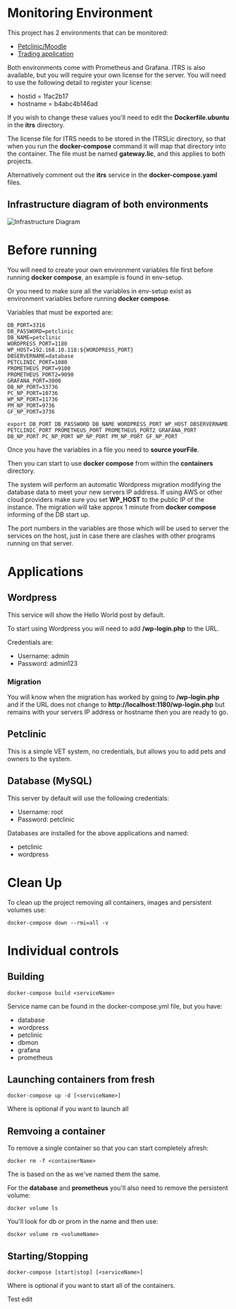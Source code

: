 # Monitoring Environment

This project has 2 environments that can be monitored:

* [Petclinic/Moodle](containers/README.md)
* [Trading application](tradeapp/README.md)

Both environments come with Prometheus and Grafana.
ITRS is also available, but you will require your own license for the server.  You will need to use the following detail to register your license:

* hostid = 1fac2b17
* hostname = b4abc4b146ad

If you wish to change these values you'll need to edit the **Dockerfile.ubuntu** in the **itrs** directory.

The license file for ITRS needs to be stored in the ITRSLic directory, so that when you run the **docker-compose** command it will map that directory into the container.  The file must be named **gateway.lic**, and this applies to both projects.

Alternatively comment out the **itrs** service in the **docker-compose.yaml** files.

## Infrastructure diagram of both environments

![Infrastructure Diagram](infradiagram-docker.png)

# Before running

You will need to create your own environment variables file first before running **docker compose**, an example is found in env-setup.

Or you need to make sure all the variables in env-setup exist as environment variables before running **docker compose**.

Variables that must be exported are:
```
DB_PORT=3316
DB_PASSWORD=petclinic
DB_NAME=petclinic
WORDPRESS_PORT=1180
WP_HOST=192.168.10.118:${WORDPRESS_PORT}
DBSERVERNAME=database
PETCLINIC_PORT=1080
PROMETHEUS_PORT=9100
PROMETHEUS_PORT2=9090
GRAFANA_PORT=3000
DB_NP_PORT=33736
PC_NP_PORT=10736
WP_NP_PORT=11736
PM_NP_PORT=9736
GF_NP_PORT=3736

export DB_PORT DB_PASSWORD DB_NAME WORDPRESS_PORT WP_HOST DBSERVERNAME PETCLINIC_PORT PROMETHEUS_PORT PROMETHEUS_PORT2 GRAFANA_PORT DB_NP_PORT PC_NP_PORT WP_NP_PORT PM_NP_PORT GF_NP_PORT
```

Once you have the variables in a file you need to **source yourFile**.

Then you can start to use **docker compose** from within the **containers** directory.

The system will perform an automatic Wordpress migration modifying the database data to meet your new servers IP address.  If using AWS or other cloud providers make sure you set **WP_HOST** to the public IP of the instance.  The migration will take approx 1 minute from **docker compose** informing of the DB start up.

The port numbers in the variables are those which will be used to server the services on the host, just in case there are clashes with other programs running on that server.

# Applications

## Wordpress

This service will show the Hello World post by default.

To start using Wordpress you will need to add **/wp-login.php** to the URL.

Credentials are:
* Username: admin
* Password: admin123

### Migration

You will know when the migration has worked by going to **/wp-login.php** and if the URL does not change to **http://localhost:1180/wp-login.php** but remains with your servers IP address or hostname then you are ready to go.

## Petclinic

This is a simple VET system, no credentials, but allows you to add pets and owners to the system.

## Database (MySQL)

This server by default will use the following credentials:
* Username: root
* Password: petclinic

Databases are installed for the above applications and named:
* petclinic
* wordpress

# Clean Up

To clean up the project removing all containers, images and persistent volumes use:

```
docker-compose down --rmi=all -v
```

# Individual controls

## Building

```
docker-compose build <serviceName>
```

Service name can be found in the docker-compose.yml file, but you have:
* database
* wordpress
* petclinic
* dbmon
* grafana
* prometheus

## Launching containers from fresh

```
docker-compose up -d [<serviceName>]
```

Where <serviceName> is optional if you want to launch all

## Remvoing a container

To remove a single container so that you can start completely afresh:

```
docker rm -f <containerName>
```

The <containerName> is based on the <serviceName> as we've named them the same.

For the **database** and **prometheus** you'll also need to remove the persistent volume:

```
docker volume ls
```

You'll look for db or prom in the name and then use:

```
docker volume rm <volumeName>
```

## Starting/Stopping

```
docker-compose [start|stop] [<serviceName>]
```

Where <serviceName> is optional if you want to start all of the containers.



Test edit
